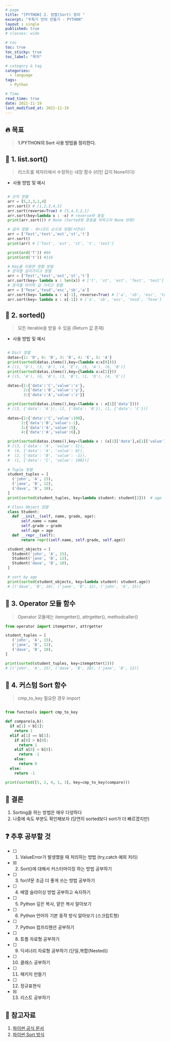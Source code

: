 ```yaml
---
# page
title: "[PYTHON] 2. 정렬(Sort) 정리 "
excerpt: "주특기 언어 만들기 - PYTHON"
layout : single
published: true
# classes: wide

# toc
toc: true
toc_sticky: true
toc_label: "목차"

# category & tag
categories:
  - language
tags: 
  - Python

# Time
read_time: true
date: 2021-11-19 
last_modified_at: 2021-11-19 
---
```


## :fire: 목표
> **1.PYTHON의 Sort 사용 방법을 정리한다.**  

## :speech_balloon: 1. list.sort() 
 > 리스트를 제자리에서 수정하는 내장 함수 (리턴 값이 None이다)  

 + 사용 방법 및 예시  
  
 ```python
 
  # 숫자 정렬
  arr = [5,2,3,1,4]
  arr.sort() # [1,2,3,4,5]
  arr.sort(reverse=True) # [5,4,3,2,1]
  arr.sort(key=lambda x : -x) # reverse와 동일
  print(arr.sort()) # None (Sorted랑 혼동을 피하고자 None 반환)
 
  # 글자 정렬 - 유니코드 순으로 정렬(사전순)
  arr = ['Test','test','est','st','t'] 
  arr.sort()
  print(arr) # ['Test', 'est', 'st', 't', 'test']

  print(ord('T')) #84
  print(ord('t')) #116

  # Key를 이용한 정렬 방법
  # 문자열 길이가지고 정렬
  arr = ['Test','test','est','st','t'] 
  arr.sort(key= lambda x : len(x)) # ['t', 'st', 'est', 'Test', 'test']
  # 문자열 마지막 값 가지고 정렬
  arr = ['Tese','tesd','esc','sb','a'] 
  arr.sort(key= lambda x : x[-1], reverse=True) # ['a', 'sb', 'esc', 'tesd', 'Tese']
  arr.sort(key= lambda x : x[-1]) # ['a', 'sb', 'esc', 'tesd', 'Tese']

 ```
  
## :speech_balloon: 2. sorted()  
 > 모든 iterable을 받을 수 있음 (Return 값 존재)  

 + 사용 방법 및 예시

 ```python

  # Dict 정렬
  datas={1: 'D', 6: 'B', 3: 'B', 4: 'E', 5: 'A'}
  print(sorted(datas.items(),key=(lambda x:x[0])))
  # [(1, 'D'), (3, 'B'), (4, 'E'), (5, 'A'), (6, 'B')]
  print(sorted(datas.items(),key={lambda x:x[1]}))
  # [(5, 'A'), (6, 'B'), (3, 'B'), (1, 'D'), (4, 'E')]

  datas={1:{'data':'C','value':'x'},
         2:{'data':'B','value':'y'},
         3:{'data':'A','value':'z'}}

  print(sorted(datas.items(),key=(lambda x : x[1]['data'])))
  # [(3, {'data': 'A'}), (2, {'data': 'B'}), (1, {'data': 'C'})]
  
  datas={1:{'data':'C','value':100},
        2:{'data':'B','value':-1},
        3:{'data':'A','value':5},
        4:{'data':'A','value':6},}

  print(sorted(datas.items(),key=(lambda x : (x[1]['data'],x[1]['value']))))
  # [(3, {'data': 'A', 'value': 5}),
  #  (4, {'data': 'A', 'value': 6}),
  #  (2, {'data': 'B', 'value': -1}),
  #  (1, {'data': 'C', 'value': 100})]
  
  # Tuple 정렬
  student_tuples = [
    ('john', 'A', 15),
    ('jane', 'B', 12),
    ('dave', 'B', 10),
  ]
  print(sorted(student_tuples, key=lambda student: student[2]))  # age 인자로 정렬 

  # Class Object 정렬
  class Student:
    def __init__(self, name, grade, age):
        self.name = name
        self.grade = grade
        self.age = age
    def __repr__(self):
        return repr((self.name, self.grade, self.age))

  student_objects = [
    Student('john', 'A', 15),
    Student('jane', 'B', 12),
    Student('dave', 'B', 10),
  ]

  # sort by age
  print(sorted(student_objects, key=lambda student: student.age))
  # [('dave', 'B', 10), ('jane', 'B', 12), ('john', 'A', 15)]

 ```
## :speech_balloon: 3. Operator 모듈 함수
 > Operator 모듈에는 itemgetter(), attrgetter(), methodcaller()  

 ```python
 from operator import itemgetter, attrgetter
 
 student_tuples = [
    ('john', 'A', 15),
    ('jane', 'B', 12),
    ('dave', 'B', 10),
 ]

 print(sorted(student_tuples, key=itemgetter(2)))
 # [('john', 'A', 15), ('dave', 'B', 10), ('jane', 'B', 12)]

 ``` 
 
## :speech_balloon: 4. 커스텀 Sort 함수  
 > cmp_to_key 필요한 경우 import  
 
 ```python

 from functools import cmp_to_key

 def compare(a,b):
   if a[1] > b[1]:
     return 1
   elif a[1] == b[1]:
     if a[0] > b[0]:
       return 1
     elif a[0] < b[0]:
       return -1
     else:
       return 0
   else:
     return -1

 print(sorted([5, 2, 4, 1, 3], key=cmp_to_key(compare)))

 ```

## :memo: 결론
 1. Sorting을 하는 방법은 매우 다양하다
 2. 나중에 속도 부분도 확인해보자 (당연히 sorted보다 sort가 더 빠르겠지만)

## :question: 추후 공부할 것  
 - [ ] 1. ValueError가 발생했을 때 처리하는 방법 (try,catch 예외 처리)
 - [x] 2. Sort()에 대해서 커스터마이징 하는 방법 공부하기
 - [ ] 3. for/if문 조금 더 좋게 쓰는 방법 공부하기
 - [ ] 4. 배열 슬라이싱 방법 공부하고 숙지하기
 - [ ] 5. Python 깊은 복사, 얕은 복사 알아보기
 - [ ] 6. Python 언어의 기본 동작 방식 알아보기 (스크립트형)
 - [ ] 7. Python 컴프리헨션 공부하기
 - [ ] 8. 튜플 자료형 공부하기
 - [ ] 9. 딕셔너리 자료형 공부하기 (단일,복합(Nested))
 - [ ] 10. 클래스 공부하기 
 - [ ] 11. 패키지 만들기 
 - [ ] 12. 정규표현식
 - [x] 13. 리스트 공부하기 

## :link: 참고자료
 1. [파이썬 공식 문서](https://docs.python.org/ko/3/howto/sorting.html#)
 2. [파이썬 Sort 방식](https://en.wikipedia.org/wiki/Timsort)



